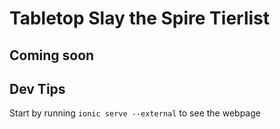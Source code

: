 # Tabletop Slay the Spire Tierlist

## Coming soon

## Dev Tips
Start by running `ionic serve --external` to see the webpage